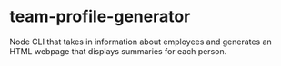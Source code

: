 # team-profile-generator

Node CLI that takes in information about employees and generates an HTML webpage that displays summaries for each person.
